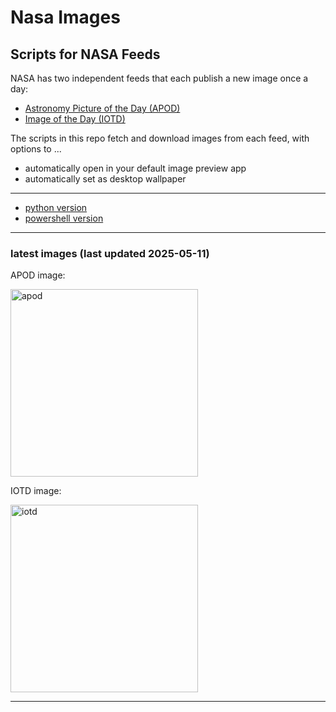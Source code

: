 # Nasa Images

## Scripts for NASA Feeds

NASA has two independent feeds that each publish a new image once a day:

- [Astronomy Picture of the Day (APOD)](https://apod.nasa.gov/apod/)
- [Image of the Day (IOTD)](https://www.nasa.gov/image-of-the-day/)

The scripts in this repo fetch and download images from each feed, with options to ...

- automatically open in your default image preview app
- automatically set as desktop wallpaper

---

- [python version](./python/README.md)
- [powershell version](./powershell/README.md)

---

### latest images (last updated 2025-05-11)

APOD image:

<a href="https://apod.nasa.gov/apod/image/2505/Venus_Venera14_1705.jpg"><img alt="apod" src="https://apod.nasa.gov/apod/image/2505/Venus_Venera14_1705.jpg" height="300" /></a>

IOTD image:

<a href="https://www.nasa.gov/wp-content/uploads/2025/05/ceb-0969orig.jpg"><img alt="iotd" src="https://www.nasa.gov/wp-content/uploads/2025/05/ceb-0969orig.jpg" height="300" /></a>

---
